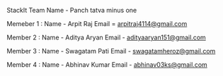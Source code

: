StackIt
Team Name - Panch tatva minus one

Memeber 1 :
Name - Arpit Raj
Email = arpitraj4114@gmail.com

Member 2 :
Name - Aditya Aryan
Email - adityaaryan151@gmail.com

Member 3 :
Name - Swagatam Pati
Email - swagatamheroz@gmail.com

Member 4 :
Name - Abhinav Kumar
Email - abhinav03ks@gmail.com

